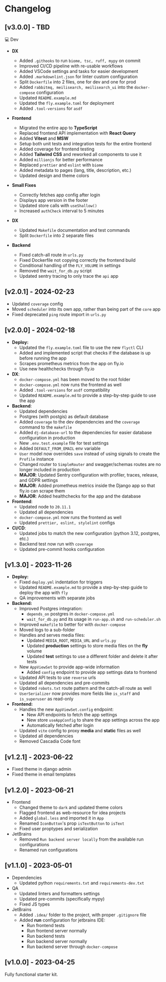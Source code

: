 # Changelog

## [v3.0.0] - TBD

💻 Dev

- **DX**
  - Added `.githooks` to run `biome, tsc, ruff, mypy` on commit
  - Improved CI/CD pipeline with re-usable workflows
  - Added VSCode settings and tasks for easier development
  - Added `.markdownlint.json` for linter custom configuration
  - Split `Dockerfile` into 2 files, one for dev and one for prod
  - Added `rabbitmq, meilisearch, meilisearch_ui` into the `docker-compose` configuration
  - Updated `README.example.md`
  - Updated the `fly.example.toml` for deployment
  - Added `.tool-versions` for `asdf`

- **Frontend**
  - Migrated the entire app to **TypeScript**
  - Replaced frontend API implementation with **React Query**
  - Added **Vitest** and **MSW**
  - Setup both unit tests and integration tests for the entire frontend
  - Added coverage for frontend testing
  - Added **Tailwind CSS** and reworked all components to use it
  - Added `millionjs` for better performance
  - Replaced `prettier` and `eslint` with `biome`
  - Added metadata to pages (lang, title, description, etc.)
  - Updated design and theme colors

- **Small Fixes**
  - Correctly fetches app config after login
  - Displays app version in the footer
  - Updated store calls with `useShallow()`
  - Increased `authCheck` interval to 5 minutes

- **DX**
  - Updated `Makefile` documentation and test commands
  - Split `Dockerfile` into 2 separate files

- **Backend**
  - Fixed catch-all route in `urls.py`
  - Fixed Dockerfile not copying correctly the frontend build
  - Conditional handling of the `FLY_VOLUME` in settings
  - Removed the `wait_for_db.py` script
  - Updated sentry tracing to only trace the `api` app

## [v2.0.1] - 2024-02-23

- Updated `coverage` config
- Moved `scheduler` into its own app, rather than being part of the `core` app
- Fixed deprecated `ping` route import in `urls.py`

## [v2.0.0] - 2024-02-18

- **Deploy:**
  - Updated the `fly.example.toml` file to use the new `flyctl` CLI
  - Added and implemented script that checks if the database is up before running the app
  - Scrapes prometheus metrics from the app on fly.io
  - Use new healthchecks through fly.io
- **DX**:
  - `docker-compose.yml` has been moved to the root folder
  - `docker-compose.yml` now runs the frontend as well
  - Added `.tool-versions` for `asdf` compatibility
  - Updated `README.example.md` to provide a step-by-step guide to use the app
- **Backend**:
  - Updated dependencies
  - Postgres (with postgis) as default database
  - Added `coverage` to the dev dependencies and the `coverage` command to the `makefile`
  - Added `dj-database-url` to the dependencies for easier database configuration in production
  - New `.env.test.example` file for test settings
  - Added `DEFAULT_FROM_EMAIL` env variable
  - `User` model now overrides `save` instead of using signals to create the `Profile` instance
  - Changed router to `SimpleRouter` and swagger/schemas routes are no longer included in production
  - **MAJOR**: Updated Sentry configuration with profiler, traces, release, and GDPR settings
  - **MAJOR**: Added prometheus metrics inside the Django app so that fly.io can scrape them
  - **MAJOR**: Added healthchecks for the app and the database
- **Frontend**:
  - Updated node to `20.11.1`
  - Updated all dependencies
  - `docker-compose.yml` now runs the frontend as well
  - Updated `prettier, eslint, stylelint` configs
- **CI/CD**:
  - Updated jobs to match the new configuration (python 3.12, postgres, etc.)
  - Backend test now run with `coverage`
  - Updated pre-commit hooks configuration

## [v1.3.0] - 2023-11-26

- **Deploy:**
  - Fixed `deploy.yml` indentation for triggers
  - Updated `README.example.md` to provide a step-by-step guide to deploy the app with `fly`
  - QA improvements with separate jobs
- **Backend:**
  - Improved Postgres integration:
    - `depends_on` postgres in `docker-compose.yml`
    - `wait_for_db.py` and its usage in `run-app.sh` and `run-scheduler.sh`
  - Improved `makefile` to better for with `docker-compose`
  - Moved logs to a sub-folder
  - Handles and serves media files:
    - Updated `MEDIA_ROOT`, `MEDIA_URL` and `urls.py`
    - Updated **production** settings to store media files on the **fly** volume
    - Updated **test** settings to use a different folder and delete it after tests
  - New `AppViewSet` to provide app-wide information
    - Added `config` endpoint to provide app settings data to frontend
  - Updated API tests to use `reverse` urls
  - Updated all dependencies and pre-commits
  - Updated `robots.txt` route pattern and the catch-all route as well
  - `UserSerializer` now provides more fields like `is_staff` and `is_superuser` as read-only
- **Frontend:**
  - Handles the new `AppViewSet.config` endpoint:
    - New API endpoints to fetch the app settings
    - New store `useAppConfig` to share the app settings across the app
    - Automatically fetched after login
  - Updated `vite` config to proxy **media** and **static** files as well
  - Updated all dependencies
  - Removed Cascadia Code font

## [v1.2.1] - 2023-06-22

- Fixed theme in django admin
- Fixed theme in email templates

## [v1.2.0] - 2023-06-21

- Frontend
  - Changed theme to `dark` and updated theme colors
  - Flagged frontend as web-resource for idea projects
  - Added `global.less` and imported it in `App`
  - Renamed `IconButton`'s prop `isTextButton` to `isText`
  - Fixed user proptypes and serialization
- JetBrains
  - Removed `Run backend server locally` from the available run configurations
  - Renamed run configurations

## [v1.1.0] - 2023-05-01

- Dependencies
  - Updated python `requirements.txt` and `requirements-dev.txt`
- QA
  - Updated linters and formatters settings
  - Updated pre-commits (specifically mypy)
  - Fixed JS types
- JetBrains
  - Added `.idea/` folder to the project, with proper `.gitignore` file
  - Added **run** configuration for jetbrains IDE:
    - Run frontend tests
    - Run frontend server normally
    - Run backend tests
    - Run backend server normally
    - Run backend server through `docker-compose`

## [v1.0.0] - 2023-04-25

Fully functional starter kit.
